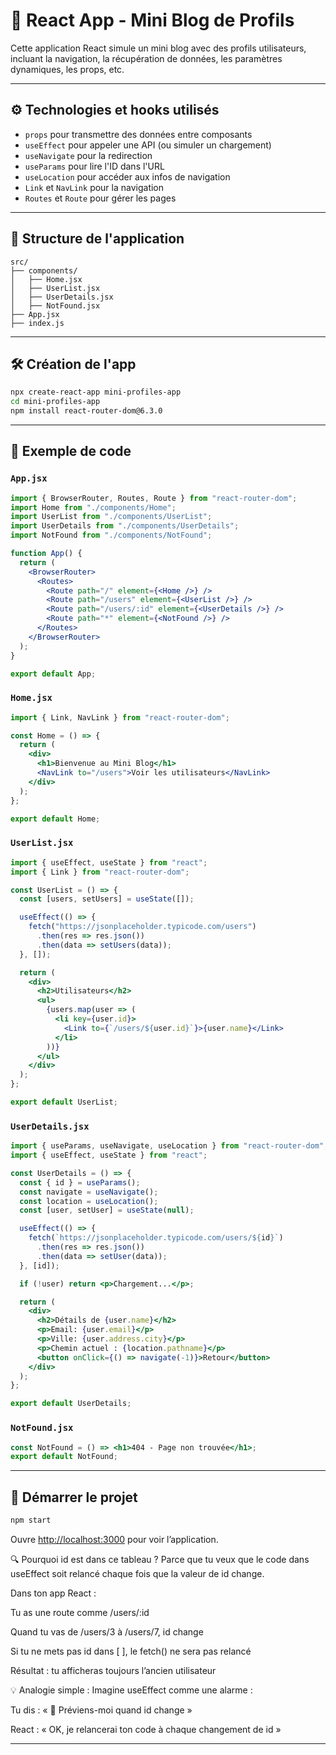 
# 📘 React App - Mini Blog de Profils

Cette application React simule un mini blog avec des profils utilisateurs, incluant la navigation, la récupération de données, les paramètres dynamiques, les props, etc.

---

## ⚙️ Technologies et hooks utilisés

- `props` pour transmettre des données entre composants
- `useEffect` pour appeler une API (ou simuler un chargement)
- `useNavigate` pour la redirection
- `useParams` pour lire l'ID dans l'URL
- `useLocation` pour accéder aux infos de navigation
- `Link` et `NavLink` pour la navigation
- `Routes` et `Route` pour gérer les pages

---

## 📁 Structure de l'application

```
src/
├── components/
│   ├── Home.jsx
│   ├── UserList.jsx
│   ├── UserDetails.jsx
│   ├── NotFound.jsx
├── App.jsx
├── index.js
```

---

## 🛠️ Création de l'app

```bash
npx create-react-app mini-profiles-app
cd mini-profiles-app
npm install react-router-dom@6.3.0
```

---

## 🧩 Exemple de code

### `App.jsx`

```jsx
import { BrowserRouter, Routes, Route } from "react-router-dom";
import Home from "./components/Home";
import UserList from "./components/UserList";
import UserDetails from "./components/UserDetails";
import NotFound from "./components/NotFound";

function App() {
  return (
    <BrowserRouter>
      <Routes>
        <Route path="/" element={<Home />} />
        <Route path="/users" element={<UserList />} />
        <Route path="/users/:id" element={<UserDetails />} />
        <Route path="*" element={<NotFound />} />
      </Routes>
    </BrowserRouter>
  );
}

export default App;
```

### `Home.jsx`

```jsx
import { Link, NavLink } from "react-router-dom";

const Home = () => {
  return (
    <div>
      <h1>Bienvenue au Mini Blog</h1>
      <NavLink to="/users">Voir les utilisateurs</NavLink>
    </div>
  );
};

export default Home;
```

### `UserList.jsx`

```jsx
import { useEffect, useState } from "react";
import { Link } from "react-router-dom";

const UserList = () => {
  const [users, setUsers] = useState([]);

  useEffect(() => {
    fetch("https://jsonplaceholder.typicode.com/users")
      .then(res => res.json())
      .then(data => setUsers(data));
  }, []);

  return (
    <div>
      <h2>Utilisateurs</h2>
      <ul>
        {users.map(user => (
          <li key={user.id}>
            <Link to={`/users/${user.id}`}>{user.name}</Link>
          </li>
        ))}
      </ul>
    </div>
  );
};

export default UserList;
```

### `UserDetails.jsx`

```jsx
import { useParams, useNavigate, useLocation } from "react-router-dom";
import { useEffect, useState } from "react";

const UserDetails = () => {
  const { id } = useParams();
  const navigate = useNavigate();
  const location = useLocation();
  const [user, setUser] = useState(null);

  useEffect(() => {
    fetch(`https://jsonplaceholder.typicode.com/users/${id}`)
      .then(res => res.json())
      .then(data => setUser(data));
  }, [id]);

  if (!user) return <p>Chargement...</p>;

  return (
    <div>
      <h2>Détails de {user.name}</h2>
      <p>Email: {user.email}</p>
      <p>Ville: {user.address.city}</p>
      <p>Chemin actuel : {location.pathname}</p>
      <button onClick={() => navigate(-1)}>Retour</button>
    </div>
  );
};

export default UserDetails;
```

### `NotFound.jsx`

```jsx
const NotFound = () => <h1>404 - Page non trouvée</h1>;
export default NotFound;
```

---

## 🚀 Démarrer le projet

```bash
npm start
```

Ouvre [http://localhost:3000](http://localhost:3000) pour voir l’application.



🔍 Pourquoi id est dans ce tableau ?
Parce que tu veux que le code dans useEffect soit relancé chaque fois que la valeur de id change.

Dans ton app React :

Tu as une route comme /users/:id

Quand tu vas de /users/3 à /users/7, id change

Si tu ne mets pas id dans [ ], le fetch() ne sera pas relancé

Résultat : tu afficheras toujours l’ancien utilisateur

💡 Analogie simple :
Imagine useEffect comme une alarme :

Tu dis : « 🔔 Préviens-moi quand id change »

React : « OK, je relancerai ton code à chaque changement de id »

---

